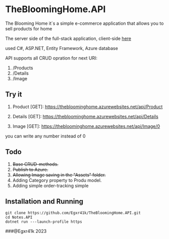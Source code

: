 # TheBloomingHome.API

The Blooming Home it`s a simple e-commerce application that allows you to sell products for home

The server side of the full-stack application, client-side [here](https://github.com/Egxr41k/TheBloomingHome.UI/)

used C#, ASP.NET, Entity Framework, Azure database

API supports all CRUD opration for next URI:

1. /Products
2. /Details
3. /Image

## Try it
1. Product [GET]: 
	https://thebloominghome.azurewebsites.net/api/Product

2. Details [GET]:
	https://thebloominghome.azurewebsites.net/api/Details 

3.  Image   [GET]:
	https://thebloominghome.azurewebsites.net/api/Image/0

you can write any number instead of 0

## Todo
1. ~~Base CRUD-methods.~~
2. ~~Publish to Azure.~~
3. ~~Allowing Image saving in the "Assets" folder.~~
4. Adding Category property to Produ model.
5. Adding simple order-tracking simple


## Installation and Running 
```
git clone https://github.com/Egxr41k/TheBloomingHome.API.git 
cd Notes.API
dotnet run ---launch-profile https
```

###@Egxr41k 2023
